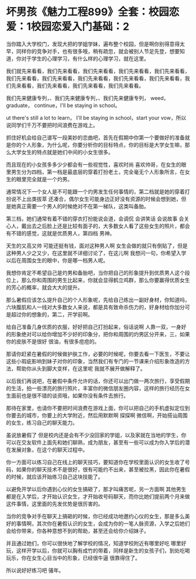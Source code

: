 # 坏男孩《魅力工程899》全套：校园恋爱：1校园恋爱入门基础：2

当你踏入大学校门，发现大把的学姐学妹，遍布整个校园，但是啊你别得意得太早，同样你的竞争对手，也有很多哦，稍有疏忽，就会被别人节足先登，想要知道，你对于学生的心理学习，有什么样的心理学习，就在这里。

我们就先来看看，我们先来看看，我们先来看看，我们先来看看，我们先来看看，我们先来看看，我们先来看看，我们先来看看，我们先来看看，我们先来看看，我们先来看看，我们先来看看，我们先来看看，我们先来看看。

我们先来健康专列，、我们先来健康专列，、我们先来健康专列， weed， graduate， continue，I'll be staying in school。

ut there's still a lot to learn， I'll be staying in school，start your vow，所以说同学们千万不要把时间浪费在游戏上。

抓住好机会给自己谱写一段美妙的恋曲吧，首先在假期中你第一个要做好的准备就是你的个人形象，为什么呢，你要分析你的目标特点，你的目标是大学女生嘛，那么大学女生的特点就是她们中间的小女生很多。

而且现在的小女孩多多少少都会有一些视觉性，喜欢时尚 喜欢帅哥，在女生的眼里男生分为四档，第一档是最底层的穿着打扮老土，完全毫无个人形象所言，在女生的眼里完全就是一个灼男。

通常情况下一个女人是不可能跟一个灼男发生任何事情的，第二档就是她的穿着打扮说不上出类拔萃 还凑合，偶尔女生可能身边正好没有资源的时候会想到她，但是她真正需要一个男人的时候绝对不在第一梯队，这类叫备胎。

第三档，她们通常有着不错的穿衣打扮能说会道，会调侃 会讲笑话 会说故事 会关心人，戴出去之后脸上还是比较有面子的，大多数女人看了这些女生的照片，都会有不错的感觉，这就是优质男人，第四档 男神。

天生的又高又帅 可能还挺有钱，面对这种男人啊 女生会做的就只有倒贴了，但是这种男人少之又少，在这里就不详细讨论了，在这儿啊 我想问一句，你希望入学以后在周围女生的眼中，你是哪一档男人呢。

我想你肯定不希望自己是灼男和备胎吧，当你把自己的形象提升到优质男人这个段位上，那么你和周围的男生比起来，你就会显得鹤立鸡群，那么你要赢得优质女生的芳心的概率，就会大大的提升。

那么暑假应该怎么提升自己的个人形象呢，先给自己练出一副好身材，你知道吗，六块腹肌和人一线对大多数女人来说，都是具有致命杀伤力的，好身材给你加分可是超过你的想象的，第二，开学前啊。

给自己准备几身优质的衣服，好好把自己打扮起来，俗话说啊 人靠一双，一身好的形象绝对可以给你增加不少好的印象分，把你和周围的灼男区分开来，三，如果你的皮肤不是很好 很油，有很多痘痘的。

那请你赶紧在暑假的时候做护肤工作，必要的时候呢，你要去看一下医生，不要让这些小瑕疵影响到妹子对你的印象，当然我们有专门的一节课来介绍形象改造的方法，帮助你从头到脚大变样，在这里呢 我就不展开做解释了。

以后我们再说吧，在暑假中条件允许的话，你还可以出门做一两次旅行，享受假期的生活，拍一些漂亮的旅行照片，丰富你的微信朋友圈内容，这样的旅行经历在女生面前也是很不错的谈资哦，如果你没有条件去旅行。

那待在家里，也请你不要把时间浪费在游戏上面，你可以把自己的手机虚拟定位到你要去的城市，你要上的大学附近，然后用默默啊 探探啊 微信啊，开始搭讪周围的女生，练习自己的聊天能力。

虽说放暑假了 但是校内还是会有不少没回家的学姐，以及家就在当地的学生，你可以在交友软件上面先和她们聊熟，成为朋友，甚至有一些可以成为你入学后的潜在发展对象，在这个的聊天过程中。

你一方面可以练习自己在线上的聊天技巧，要知道你在学校里面认识的女生收了号码，如果你的聊天技术不是很好，很有可能约不出来，甚至被拉黑，因此你在暑假的时候，就应该开始练习自己这块技能了。

以避免开学以后你遇到心仪的女生搞砸了，那才叫痛苦呢，另一方面啊 其他男生都是在入学后，才开始认识女生，才开始收号码聊天，而你比她们提前两个月来做这件事情，这里面的先发优势是很厉害的。

当你的竞争对手在聊天上搞砸的时候，你已经成功地邀约心仪的女生，那是多么美好的事情啊，其次你在暑假认识的女生，会成为你的一笔人脉资源，入学之后她们会给你带来，你各种意想不到的帮助，甚至还会给你介绍妹子。

并且通过她们，你可以很快地了解学校的情况，知道学校附近有哪里好吃 哪里好玩，这样开学以后，你就可以胸有成竹的带着，同样是新生的女孩子们，到处吃喝玩乐，你在女生心目当中的形象，已经很牛逼 很靠得住了。

所以说好好练习吧 骚年。